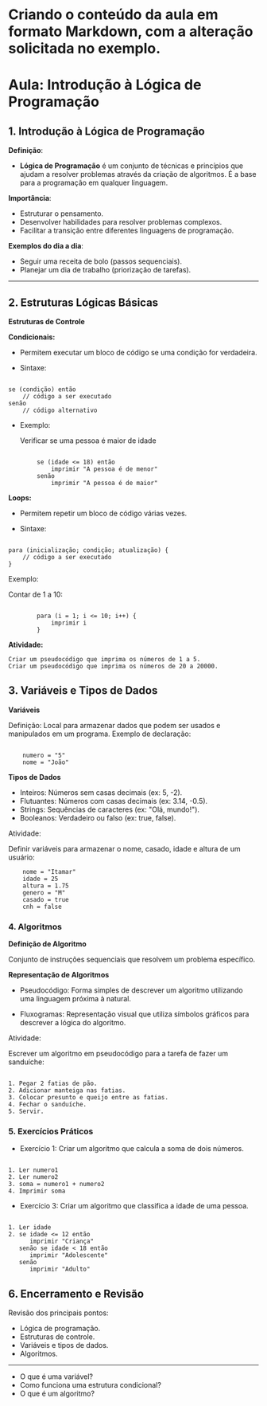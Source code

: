 # Criando o conteúdo da aula em formato Markdown, com a alteração solicitada no exemplo.

# Aula: Introdução à Lógica de Programação

## 1. Introdução à Lógica de Programação

**Definição**:
- **Lógica de Programação** é um conjunto de técnicas e princípios que ajudam a resolver problemas através da criação de algoritmos. É a base para a programação em qualquer linguagem.

**Importância**:
- Estruturar o pensamento.
- Desenvolver habilidades para resolver problemas complexos.
- Facilitar a transição entre diferentes linguagens de programação.

**Exemplos do dia a dia**:
- Seguir uma receita de bolo (passos sequenciais).
- Planejar um dia de trabalho (priorização de tarefas).

---

## 2. Estruturas Lógicas Básicas

**Estruturas de Controle**

**Condicionais:**

 - Permitem executar um bloco de código se uma condição for verdadeira.

- Sintaxe:

```plaintex

se (condição) então
    // código a ser executado
senão
    // código alternativo
```

- Exemplo:

    Verificar se uma pessoa é maior de idade

```plaintext

        se (idade <= 18) então
            imprimir "A pessoa é de menor"
        senão 
            imprimir "A pessoa é de maior"
```

**Loops:**

- Permitem repetir um bloco de código várias vezes.

- Sintaxe:

```plaintext

para (inicialização; condição; atualização) {
    // código a ser executado
}
```

Exemplo:

Contar de 1 a 10:

```plaintext

        para (i = 1; i <= 10; i++) {
            imprimir i
        }
```

**Atividade:**

    Criar um pseudocódigo que imprima os números de 1 a 5.
    Criar um pseudocódigo que imprima os números de 20 a 20000.

## 3. Variáveis e Tipos de Dados

**Variáveis**

Definição: Local para armazenar dados que podem ser usados e manipulados em um programa.
Exemplo de declaração:

```plaintext

    numero = "5"
    nome = "João"
```

**Tipos de Dados**

- Inteiros: Números sem casas decimais (ex: 5, -2).
- Flutuantes: Números com casas decimais (ex: 3.14, -0.5).
- Strings: Sequências de caracteres (ex: "Olá, mundo!").
- Booleanos: Verdadeiro ou falso (ex: true, false).

Atividade:

Definir variáveis para armazenar o nome, casado, idade e altura de um usuário:

```plaintext
    nome = "Itamar"
    idade = 25
    altura = 1.75
    genero = "M"
    casado = true
    cnh = false
```

### 4. Algoritmos

**Definição de Algoritmo**

Conjunto de instruções sequenciais que resolvem um problema específico.

**Representação de Algoritmos**

- Pseudocódigo: Forma simples de descrever um algoritmo utilizando uma linguagem próxima à natural.

- Fluxogramas: Representação visual que utiliza símbolos gráficos para descrever a lógica do algoritmo.

Atividade:

Escrever um algoritmo em pseudocódigo para a tarefa de fazer um sanduíche:

```plaintext

1. Pegar 2 fatias de pão.
2. Adicionar manteiga nas fatias.
3. Colocar presunto e queijo entre as fatias.
4. Fechar o sanduíche.
5. Servir.

```
### 5. Exercícios Práticos

- Exercício 1: Criar um algoritmo que calcula a soma de dois números.

```plaintext

1. Ler numero1
2. Ler numero2
3. soma = numero1 + numero2
4. Imprimir soma
```

- Exercício 3: Criar um algoritmo que classifica a idade de uma pessoa.

```plaintext

1. Ler idade
2. se idade <= 12 então
      imprimir "Criança"
   senão se idade < 18 então
      imprimir "Adolescente"
   senão
      imprimir "Adulto"
```

## 6. Encerramento e Revisão

Revisão dos principais pontos:

- Lógica de programação.
- Estruturas de controle.
- Variáveis e tipos de dados.
- Algoritmos.

---
- O que é uma variável?
- Como funciona uma estrutura condicional?
- O que é um algoritmo?